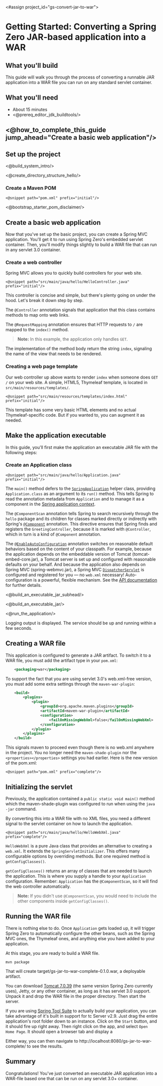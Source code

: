 <#assign project_id="gs-convert-jar-to-war">

# Getting Started: Converting a Spring Zero JAR-based application into a WAR

What you'll build
-----------------
This guide will walk you through the process of converting a runnable JAR application into a WAR file you can run on any standard servlet container.

What you'll need
----------------

 - About 15 minutes
 - <@prereq_editor_jdk_buildtools/>


## <@how_to_complete_this_guide jump_ahead="Create a basic web application"/>


<a name="scratch"></a>
Set up the project
------------------

<@build_system_intro/>

<@create_directory_structure_hello/>

### Create a Maven POM

    <@snippet path="pom.xml" prefix="initial"/>

<@bootstrap_starter_pom_disclaimer/>


<a name="initial"></a>
Create a basic web application
------------------------------
Now that you've set up the basic project, you can create a Spring MVC application. You'll get it to run using Spring Zero's embedded servlet container. Then, you'll modify things slightly to build a WAR file that can run in any servlet 3.0 container.


### Create a web controller

Spring MVC allows you to quickly build controllers for your web site.

    <@snippet path="src/main/java/hello/HelloController.java" prefix="initial"/>

This controller is concise and simple, but there's plenty going on under the hood. Let's break it down step by step.

The `@Controller` annotation signals that application that this class contains methods to map onto web links.

The `@RequestMapping` annotation ensures that HTTP requests to `/` are mapped to the `index()` method.

> **Note:** In this example, the application only handles `GET`.

The implementation of the method body return the string `index`, signaling the name of the view that needs to be rendered.

### Creating a web page template

Our web controller up above wants to render `index` when someone does `GET /` on your web site. A simple, HTML5, Thymeleaf template, is located in `src/main/resources/templates/`.

    <@snippet path="src/main/resources/templates/index.html" prefix="initial"/>
    
This template has some very basic HTML elements and no actual Thymeleaf-specific code. But if you wanted to, you can augment it as needed.

Make the application executable
-------------------------------

In this guide, you'll first make the application an executable JAR file with the following steps:

### Create an Application class

    <@snippet path="src/main/java/hello/Application.java" prefix="initial"/>

The `main()` method defers to the [`SpringApplication`][] helper class, providing `Application.class` as an argument to its `run()` method. This tells Spring to read the annotation metadata from `Application` and to manage it as a component in the [Spring application context][u-application-context].

The `@ComponentScan` annotation tells Spring to search recursively through the `hello` package and its children for classes marked directly or indirectly with Spring's [`@Component`][] annotation. This directive ensures that Spring finds and registers the `GreetingController`, because it is marked with `@Controller`, which in turn is a kind of `@Component` annotation.

The [`@EnableAutoConfiguration`][] annotation switches on reasonable default behaviors based on the content of your classpath. For example, because the application depends on the embeddable version of Tomcat (tomcat-embed-core.jar), a Tomcat server is set up and configured with reasonable defaults on your behalf. And because the application also depends on Spring MVC (spring-webmvc.jar), a Spring MVC [`DispatcherServlet`][] is configured and registered for you — no `web.xml` necessary! Auto-configuration is a powerful, flexible mechanism. See the [API documentation][`@EnableAutoConfiguration`] for further details.

<@build_an_executable_jar_subhead/>

<@build_an_executable_jar/>

<@run_the_application/>

Logging output is displayed. The service should be up and running within a few seconds.

Creating a WAR file
-------------------
This application is configured to generate a JAR artifact. To switch it to a WAR file, you must add the artifact type in your `pom.xml`:

```xml
    <packaging>war</packaging>
```

To support the fact that you are using servlet 3.0's web.xml-free version, you must add some extra settings through the `maven-war-plugin`:

```xml
    <build>
    	<plugins>
    		<plugin>
    			<groupId>org.apache.maven.plugins</groupId>
    			<artifactId>maven-war-plugin</artifactId>
    			<configuration>
    				<failOnMissingWebXml>false</failOnMissingWebXml>
    			</configuration>
    		</plugin>
    	</plugins>
    </build>
```

This signals maven to proceed even though there is no web.xml anywhere in the project. You no longer need the `maven-shade-plugin` nor the `<properties></properties>` settings you had earlier. Here is the new version of the pom.xml:

    <@snippet path="pom.xml" prefix="complete"/>

Initializing the servlet
------------------------
Previously, the application contained a `public static void main()` method which the maven-shade-plugin was configured to run when using the `java -jar` command.

By converting this into a WAR file with no XML files, you need a different signal to the servlet container on how to launch the application.

    <@snippet path="src/main/java/hello/HelloWebXml.java" prefix="complete"/>
    
`HelloWebXml` is a pure Java class that provides an alternative to creating a `web.xml`. It extends the `SpringServletInitializer`. This offers many configurable options by overriding methods. But one required method is `getConfigClasses()`.

`getConfigClasses()` returns an array of classes that are needed to launch the application. This is where you supply a handle to your `Application` configuration. Remember: `Application` has the `@ComponentScan`, so it will find the web controller automatically.

> **Note:** If you didn't use `@ComponentScan`, you would need to include the other components inside `getConfigClasses()`.

Running the WAR file
--------------------

There is nothing else to do. Once `Application` gets loaded up, it will trigger Spring Zero to automatically configure the other beans, such as the Spring MVC ones, the Thymeleaf ones, and anything else you have added to your application.

At this stage, you are ready to build a WAR file.

    mvn package
    
That will create target/gs-jar-to-war-complete-0.1.0.war, a deployable artifact.
    
You can download [Tomcat 7.0.39](http://archive.apache.org/dist/tomcat/tomcat-7/v7.0.39/bin/) (the same version Spring Zero currently uses), Jetty, or any other container, as long as it has servlet 3.0 support. Unpack it and drop the WAR file in the proper directory. Then start the server.

If you are using [Spring Tool Suite](http://www.springsource.org/sts) to actually build your application, you can take advantage of it's built in support for tc Server v2.9. Just drag the entire application's root folder down to an instance. Click on the `Start` button, and it should fire up right away. Then right click on the app, and select `Open Home Page`. It should open a browser tab and display a 

Either way, you can then navigate to http://localhost:8080/gs-jar-to-war-complete/ to see the results.


Summary
-------

Congratulations! You've just converted an executable JAR application into a WAR-file based one that can be run on any servlet 3.0+ container.



[u-war]: /understanding/war
[u-tomcat]: /understanding/tomcat
[u-application-context]: /understanding/application-context
[`@Controller`]: http://static.springsource.org/spring/docs/current/javadoc-api/org/springframework/stereotype/Controller.html
[`SpringApplication`]: http://static.springsource.org/spring-bootstrap/docs/0.5.0.BUILD-SNAPSHOT/javadoc-api/org/springframework/bootstrap/SpringApplication.html
[`@EnableAutoConfiguration`]: http://static.springsource.org/spring-bootstrap/docs/0.5.0.BUILD-SNAPSHOT/javadoc-api/org/springframework/bootstrap/context/annotation/SpringApplication.html
[`@Component`]: http://static.springsource.org/spring/docs/current/javadoc-api/org/springframework/stereotype/Component.html
[`@ResponseBody`]: http://static.springsource.org/spring/docs/current/javadoc-api/org/springframework/web/bind/annotation/ResponseBody.html
[`MappingJackson2HttpMessageConverter`]: http://static.springsource.org/spring/docs/current/javadoc-api/org/springframework/http/converter/json/MappingJackson2HttpMessageConverter.html
[`DispatcherServlet`]: http://static.springsource.org/spring/docs/current/javadoc-api/org/springframework/web/servlet/DispatcherServlet.html
